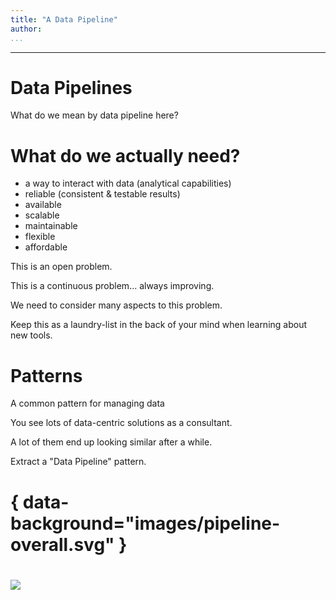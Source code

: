 ```yaml
---
title: "A Data Pipeline"
author:
...
```


---

# Data Pipelines
<div class="notes">
What do we mean by data pipeline here?
</div>

# What do we actually need?

- a way to interact with data (analytical capabilities)
- reliable (consistent & testable results)
- available
- scalable
- maintainable
- flexible
- affordable

<div class="notes">
This is an open problem.

This is a continuous problem... always improving.

We need to consider many aspects to this problem.

Keep this as a laundry-list in the back of your mind when learning about new tools.
</div>

# Patterns

A common pattern for managing data

<div class="notes">
You see lots of data-centric solutions as a consultant.

A lot of them end up looking similar after a while.

Extract a "Data Pipeline" pattern.
</div>

# { data-background="images/pipeline-overall.svg" }


#

<img class="logo" src="images/berkeley-school-of-information-logo.png"/>

